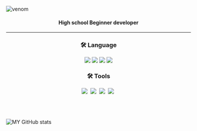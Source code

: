 
![venom](https://capsule-render.vercel.app/api?type=venom&height=200&text=I'm%20Han%20Seungwoo&fontSize=70&color=0:0061b8,100:ccce99&stroke=2c9dff)

<h4 align="center">High school Beginner developer</h4>
<hr>

<h3 align="center">🛠️ Language</h3>
<div align="center">
  <img src="https://img.shields.io/badge/Node.js-5FA04E?style=for-the-badge&logo=nodedotjs&logoColor=white"/>
  <img src="https://img.shields.io/badge/Javascript-F7DF1E?style=for-the-badge&logo=javascript&logoColor=white"/>
  <img src="https://img.shields.io/badge/Express-000000?style=for-the-badge&logo=Express&logoColor=white"/>
  <img src="https://img.shields.io/badge/Express-#E34F26?style=for-the-badge&logo=html5&logoColor=white"/>
</div>

<h3 align="center">🛠️ Tools</h3>
<div align="center">
  <img src="https://img.shields.io/badge/git-F05033.svg?style=for-the-badge&logo=git&logoColor=white" />&nbsp
  <img src="https://img.shields.io/badge/github-181717.svg?style=for-the-badge&logo=github&logoColor=white" />&nbsp
  <img src="https://img.shields.io/badge/VSCode-2C2C32.svg?style=for-the-badge&logo=visual-studio-code&logoColor=22ABF3" />&nbsp
    <img src="https://img.shields.io/badge/Netlify-2C2C32.svg?style=for-the-badge&logo=netlify&logoColor=#00C7B7" />&nbsp
</div>

<br><br><br>
![MY GitHub stats](https://github-readme-stats.vercel.app/api?username=hqnseung&show_icons=true&theme=cobalt)
